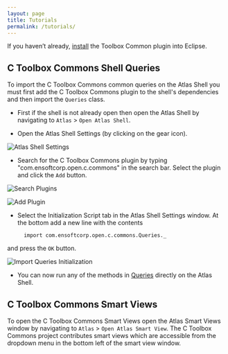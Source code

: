 ```yaml
---
layout: page
title: Tutorials
permalink: /tutorials/
---
```


If you haven’t already, [install](/c-toolbox-commons/install) the Toolbox Common plugin into Eclipse.

## C Toolbox Commons Shell Queries
To import the C Toolbox Commons common queries on the Atlas Shell you must first add the C Toolbox Commons plugin to the shell's dependencies and then import the `Queries` class.

- First if the shell is not already open then open the Atlas Shell by navigating to `Atlas` &gt; `Open Atlas Shell`.

- Open the Atlas Shell Settings (by clicking on the gear icon).

![Atlas Shell Settings](../images/tutorials/shell_settings.png)

- Search for the C Toolbox Commons plugin by typing "com.ensoftcorp.open.c.commons" in the search bar. Select the plugin and click the `Add` button.

![Search Plugins](../images/tutorials/search_plugins.png)

![Add Plugin](../images/tutorials/add_plugin.png)

- Select the Initialization Script tab in the Atlas Shell Settings window. At the bottom add a new line with the contents

        import com.ensoftcorp.open.c.commons.Queries._

and press the `OK` button.

![Import Queries Initialization](../images/tutorials/initialization.png)

- You can now run any of the methods in [Queries](https://ensoftcorp.github.io/c-toolbox-commons/javadoc/index.html) directly on the Atlas Shell.

## C Toolbox Commons Smart Views
To open the C Toolbox Commons Smart Views open the Atlas Smart Views window by navigating to `Atlas` &gt; `Open Atlas Smart View`. The C Toolbox Commons project contributes smart views which are accessible from the dropdown menu in the bottom left of the smart view window.

